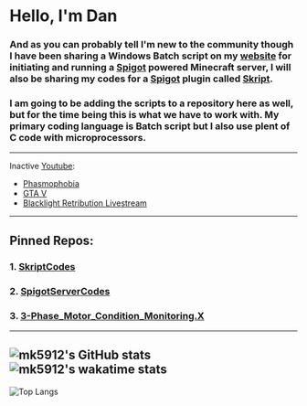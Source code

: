 # Hello, I'm Dan 
### And as you can probably tell I'm new to the community though I have been sharing a Windows Batch script on my [website](https://www.myeasyserver.xyz/) for initiating and running a [Spigot](https://www.spigotmc.org/) powered Minecraft server, I will also be sharing my codes for a [Spigot](https://www.spigotmc.org/) plugin called [Skript](https://www.skuinty.com/downloads).

### I am going to be adding the scripts to a repository here as well, but for the time being this is what we have to work with. My primary coding language is Batch script but I also use plent of C code with microprocessors.
---
Inactive [Youtube](https://www.youtube.com/channel/UCt04NKIHCuVgYeE8-V6K9ww):
<!-- YOUTUBE:START -->
- [Phasmophobia](https://www.youtube.com/watch?v=50y1qUDf7K0)
- [GTA V](https://www.youtube.com/watch?v=RiXR2d591XA)
- [Blacklight Retribution Livestream](https://www.youtube.com/watch?v=mIqi1Ih45rc)
<!-- YOUTUBE:END -->
---

<!-- Blog: -->
<!-- BLOG:START -->
<!-- BLOG:END -->
## Pinned Repos:
### 1. [SkriptCodes](https://github.com/mk5912/SkriptCodes)
### 2. [SpigotServerCodes](https://github.com/mk5912/SpigotServerCodes)
### 3. [3-Phase_Motor_Condition_Monitoring.X](https://github.com/mk5912/3-Phase_Motor_Condition_Monitoring.X)
---
<!--- -->
![mk5912's GitHub stats](https://github-readme-stats.vercel.app/api?username=mk5912&show_icons=true&theme=dark)    ![mk5912's wakatime stats](https://github-readme-stats.vercel.app/api/wakatime/?username=mk5912&show_icons=true&theme=dark)
---
![Top Langs](https://github-readme-stats.vercel.app/api/top-langs/?username=mk5912&show_icons=true&theme=dark)
